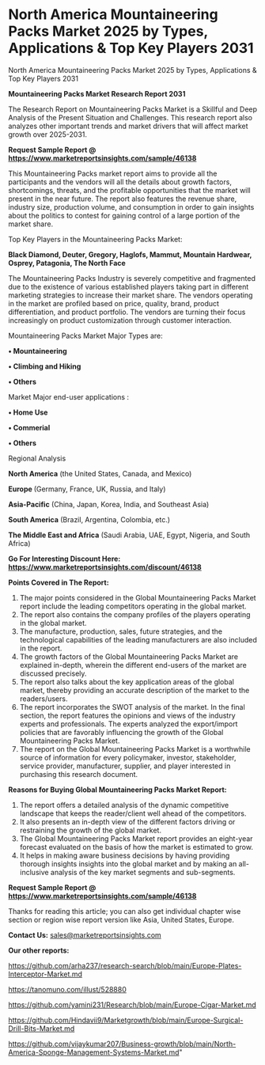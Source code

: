 # North America Mountaineering Packs Market 2025 by Types, Applications & Top Key Players 2031
North America Mountaineering Packs Market 2025 by Types, Applications & Top Key Players 2031

<strong>Mountaineering Packs Market Research Report 2031</strong>

The Research Report on Mountaineering Packs Market is a Skillful and Deep Analysis of the Present Situation and Challenges. This research report also analyzes other important trends and market drivers that will affect market growth over 2025-2031.

<strong>Request Sample Report @ <a href=https://www.marketreportsinsights.com/sample/46138>https://www.marketreportsinsights.com/sample/46138</a></strong>

This Mountaineering Packs market report aims to provide all the participants and the vendors will all the details about growth factors, shortcomings, threats, and the profitable opportunities that the market will present in the near future. The report also features the revenue share, industry size, production volume, and consumption in order to gain insights about the politics to contest for gaining control of a large portion of the market share.

Top Key Players in the Mountaineering Packs Market:

<strong>Black Diamond, Deuter, Gregory, Haglofs, Mammut, Mountain Hardwear, Osprey, Patagonia, The North Face</strong>

The Mountaineering Packs Industry is severely competitive and fragmented due to the existence of various established players taking part in different marketing strategies to increase their market share. The vendors operating in the market are profiled based on price, quality, brand, product differentiation, and product portfolio. The vendors are turning their focus increasingly on product customization through customer interaction.

Mountaineering Packs Market Major Types are:

<strong>•  Mountaineering

•  Climbing and Hiking

•  Others</strong>

Market Major end-user applications :

<strong>•  Home Use

•  Commerial

•  Others</strong>

Regional Analysis

</u><strong><b>North America</b></strong> (the United States, Canada, and Mexico)

<strong><b>Europe </b></strong>(Germany, France, UK, Russia, and Italy)

<strong><b>Asia-Pacific</b></strong> (China, Japan, Korea, India, and Southeast Asia)

<strong><b>South America</b></strong> (Brazil, Argentina, Colombia, etc.)

<strong><b>The Middle East and Africa</b></strong> (Saudi Arabia, UAE, Egypt, Nigeria, and South Africa)

<strong>Go For Interesting Discount Here: <a href=https://www.marketreportsinsights.com/discount/46138>https://www.marketreportsinsights.com/discount/46138</a></strong>

<strong>Points Covered in The Report:</strong>
<ol>
  <li>The major points considered in the Global Mountaineering Packs Market report include the leading competitors operating in the global market.</li>
  <li>The report also contains the company profiles of the players operating in the global market.</li>
  <li>The manufacture, production, sales, future strategies, and the technological capabilities of the leading manufacturers are also included in the report.</li>
  <li>The growth factors of the Global Mountaineering Packs Market are explained in-depth, wherein the different end-users of the market are discussed precisely.</li>
  <li>The report also talks about the key application areas of the global market, thereby providing an accurate description of the market to the readers/users.</li>
  <li>The report incorporates the SWOT analysis of the market. In the final section, the report features the opinions and views of the industry experts and professionals. The experts analyzed the export/import policies that are favorably influencing the growth of the Global Mountaineering Packs Market.</li>
  <li>The report on the Global Mountaineering Packs Market is a worthwhile source of information for every policymaker, investor, stakeholder, service provider, manufacturer, supplier, and player interested in purchasing this research document.</li>
</ol>
<strong>Reasons for Buying Global Mountaineering Packs Market Report:</strong>

<ol>
  <li>The report offers a detailed analysis of the dynamic competitive landscape that keeps the reader/client well ahead of the competitors.</li>
  <li>It also presents an in-depth view of the different factors driving or restraining the growth of the global market.</li>
  <li>The Global Mountaineering Packs Market report provides an eight-year forecast evaluated on the basis of how the market is estimated to grow.</li>
  <li>It helps in making aware business decisions by having providing thorough insights insights into the global market and by making an all-inclusive analysis of the key market segments and sub-segments.</li>
</ol>
<strong>Request Sample Report @ <a href=https://www.marketreportsinsights.com/sample/46138>https://www.marketreportsinsights.com/sample/46138</a></strong>


Thanks for reading this article; you can also get individual chapter wise section or region wise report version like Asia, United States, Europe.

<strong>Contact Us:</strong>
sales@marketreportsinsights.com

<strong>Our other reports:</strong>

<a href=https://github.com/arha237/research-search/blob/main/Europe-Plates-Interceptor-Market.md>https://github.com/arha237/research-search/blob/main/Europe-Plates-Interceptor-Market.md</a>

<a href=https://tanomuno.com/illust/528880>https://tanomuno.com/illust/528880</a>

<a href=https://github.com/yamini231/Research/blob/main/Europe-Cigar-Market.md>https://github.com/yamini231/Research/blob/main/Europe-Cigar-Market.md</a>

<a href=https://github.com/Hindavii9/Marketgrowth/blob/main/Europe-Surgical-Drill-Bits-Market.md>https://github.com/Hindavii9/Marketgrowth/blob/main/Europe-Surgical-Drill-Bits-Market.md</a>

<a href=https://github.com/vijaykumar207/Business-growth/blob/main/North-America-Sponge-Management-Systems-Market.md>https://github.com/vijaykumar207/Business-growth/blob/main/North-America-Sponge-Management-Systems-Market.md</a>"
